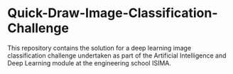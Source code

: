 # Quick-Draw-Image-Classification-Challenge
This repository contains the solution for a deep learning image classification challenge undertaken as part of the Artificial Intelligence and Deep Learning module at the engineering school ISIMA.
